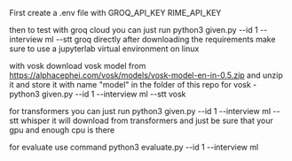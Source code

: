 First create a .env file with 
GROQ_API_KEY
RIME_API_KEY

then to test with groq cloud you can just run   python3 given.py --id 1 --interview ml --stt groq directly after downloading the requirements make sure to use a jupyterlab virtual environment on linux



with vosk download vosk model from https://alphacephei.com/vosk/models/vosk-model-en-in-0.5.zip and unzip it and store it with name "model" in the folder of this repo 
for vosk -   python3 given.py --id 1 --interview ml --stt vosk


for transformers you can just run   python3 given.py --id 1 --interview ml --stt whisper it will download from transformers and just be sure that your gpu and enough cpu is there

for evaluate 
use command python3 evaluate.py --id 1 --interview ml
